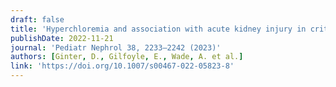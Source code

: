 ```yaml
---
draft: false
title: 'Hyperchloremia and association with acute kidney injury in critically ill children'
publishDate: 2022-11-21
journal: 'Pediatr Nephrol 38, 2233–2242 (2023)'
authors: [Ginter, D., Gilfoyle, E., Wade, A. et al.]
link: 'https://doi.org/10.1007/s00467-022-05823-8'
---
```

